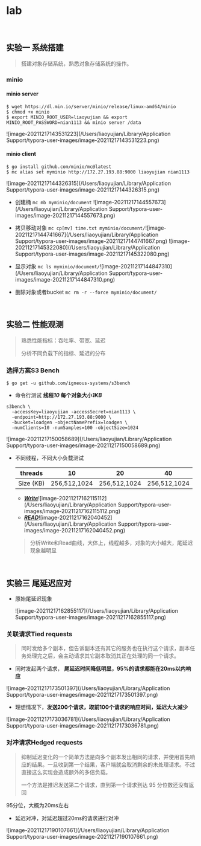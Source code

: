 # lab

<br>

## 实验一 系统搭建

> 搭建对象存储系统，熟悉对象存储系统的操作。

### minio

#### minio server

~~~shell
$ wget https://dl.min.io/server/minio/release/linux-amd64/minio
$ chmod +x minio
$ export MINIO_ROOT_USER=liaoyujian && export MINIO_ROOT_PASSWORD=nian1113 && minio server /data
~~~

![image-20211217143531223](/Users/liaoyujian/Library/Application Support/typora-user-images/image-20211217143531223.png)

#### minio client

~~~shell
$ go install github.com/minio/mc@latest
$ mc alias set myminio http://172.27.193.88:9000 liaoyujian nian1113
~~~

![image-20211217144326315](/Users/liaoyujian/Library/Application Support/typora-user-images/image-20211217144326315.png)

- 创建桶 `mc mb myminio/document` ![image-20211217144557673](/Users/liaoyujian/Library/Application Support/typora-user-images/image-20211217144557673.png)

- 拷贝移动对象 `mc cp[mv] time.txt myminio/document/`![image-20211217144741667](/Users/liaoyujian/Library/Application Support/typora-user-images/image-20211217144741667.png) ![image-20211217145322080](/Users/liaoyujian/Library/Application Support/typora-user-images/image-20211217145322080.png)

- 显示对象 `mc ls myminio/document/`![image-20211217144847310](/Users/liaoyujian/Library/Application Support/typora-user-images/image-20211217144847310.png)

- 删除对象或者bucket `mc rm -r --force myminio/document/`

<br>

## 实验二 性能观测

> 熟悉性能指标：吞吐率、带宽、延迟
>
> 分析不同负载下的指标、延迟的分布

### 选择方案S3 Bench

~~~shell
$ go get -u github.com/igneous-systems/s3bench
~~~

- 命令行测试 **线程*10* 每个对象大小*1KB***

```shell
s3bench \
  -accessKey=liaoyujian -accessSecret=nian1113 \
  -endpoint=http://172.27.193.88:9000 \
  -bucket=loadgen -objectNamePrefix=loadgen \
  -numClients=10 -numSamples=100 -objectSize=1024
```

![image-20211217150058689](/Users/liaoyujian/Library/Application Support/typora-user-images/image-20211217150058689.png)

- 不同线程，不同大小负载测试

  | threads   | 10           | 20           | 40           |
  | --------- | ------------ | ------------ | ------------ |
  | Size (KB) | 256,512,1024 | 256,512,1024 | 256,512,1024 |

  - ***<u>Write</u>***![image-20211217162115112](/Users/liaoyujian/Library/Application Support/typora-user-images/image-20211217162115112.png)
  - ***<u>READ</u>***![image-20211217162040452](/Users/liaoyujian/Library/Application Support/typora-user-images/image-20211217162040452.png)

  > 分析Write和Read曲线，大体上，线程越多，对象的大小越大，尾延迟现象越明显



<br>

## 实验三 尾延迟应对

- 原始尾延迟现象

  ![image-20211217162855117](/Users/liaoyujian/Library/Application Support/typora-user-images/image-20211217162855117.png)

### 关联请求Tied requests

> 同时发给多个副本，但告诉副本还有其它的服务也在执行这个请求，副本任务处理完之后，会主动请求其它副本取消其正在处理的同一个请求。

- 同时发起两个请求， **尾延迟时间降低明显，95%的请求都能在20ms以内响应**

![image-20211217173501397](/Users/liaoyujian/Library/Application Support/typora-user-images/image-20211217173501397.png)



- 理想情况下，**发送200个请求，取前100个请求的响应时间，延迟大大减少**

![image-20211217173036781](/Users/liaoyujian/Library/Application Support/typora-user-images/image-20211217173036781.png)



### 对冲请求Hedged requests

> 抑制延迟变化的一个简单方法是向多个副本发出相同的请求，并使用首先响应的结果。一旦收到第一个结果，客户端就会取消剩余的未处理请求。不过直接这么实现会造成额外的多倍负载。
>
> 一个方法是推迟发送第二个请求，直到第一个请求到达 95 分位数还没有返回

95分位，大概为20ms左右

- 延迟对冲，对延迟超过20ms的请求进行对冲

![image-20211217190107661](/Users/liaoyujian/Library/Application Support/typora-user-images/image-20211217190107661.png)

